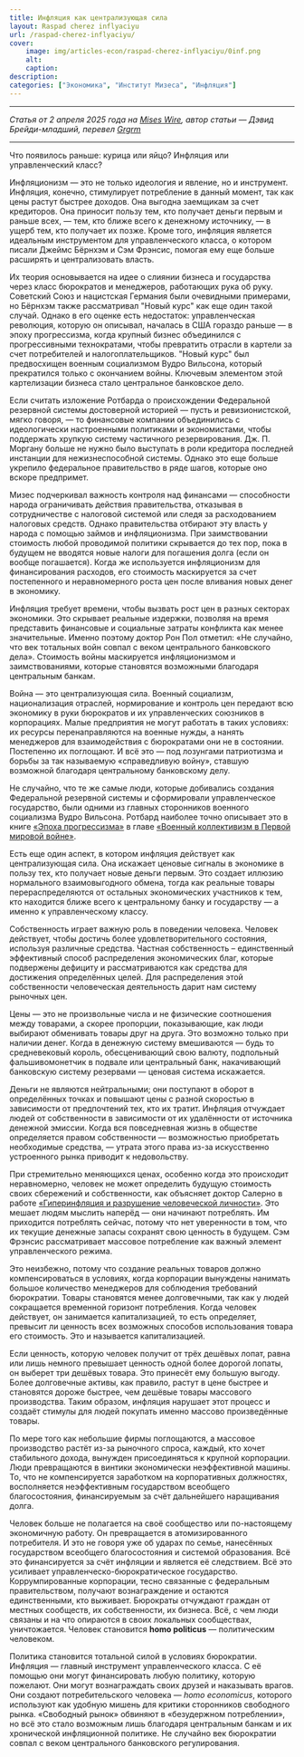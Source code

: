 ```yaml
---
title: Инфляция как централизующая сила
layout: Raspad cherez inflyaciyu
url: /raspad-cherez-inflyaciyu/
cover:
    image: img/articles-econ/raspad-cherez-inflyaciyu/0inf.png
    alt: 
    caption: 
description:
categories: ["Экономика", "Институт Мизеса", "Инфляция"]
---
```


-----

*Статья от 2 апреля 2025 года на [Mises Wire](https://mises.org/mises-wire/inflation-centralizing-force), автор статьи — Дэвид Брейди-младший, перевел [Grgrm](https://yakihonne.com/users/npub1qzr3j58q0gwfhqdj33pc8wtfaj9ffn7nrdt6p7p7tvn0qrf7e0wsggv43p "Nostr")*

-----

Что появилось раньше: курица или яйцо? Инфляция или управленческий класс?

Инфляционизм — это не только идеология и явление, но и инструмент. Инфляция, конечно, стимулирует потребление в данный момент, так как цены растут быстрее доходов. Она выгодна заемщикам за счет кредиторов. Она приносит пользу тем, кто получает деньги первым и раньше всех, — тем, кто ближе всего к денежному источнику, — в ущерб тем, кто получает их позже. Кроме того, инфляция является идеальным инструментом для управленческого класса, о котором писали Джеймс Бёрнхэм и Сэм Фрэнсис, помогая ему еще больше расширять и централизовать власть.

Их теория основывается на идее о слиянии бизнеса и государства через класс бюрократов и менеджеров, работающих рука об руку. Советский Союз и нацистская Германия были очевидными примерами, но Бёрнхэм также рассматривал "Новый курс" как еще один такой случай. Однако в его оценке есть недостаток: управленческая революция, которую он описывал, началась в США гораздо раньше — в эпоху прогрессизма, когда крупный бизнес объединился с прогрессивными технократами, чтобы превратить отрасли в картели за счет потребителей и налогоплательщиков. "Новый курс" был предвосхищен военным социализмом Вудро Вильсона, который прекратился только с окончанием войны. Ключевым элементом этой картелизации бизнеса стало центральное банковское дело.

Если считать изложение Ротбарда о происхождении Федеральной резервной системы достоверной историей — пусть и ревизионистской, мягко говоря, — то финансовые компании объединились с идеологически настроенными политиками и экономистами, чтобы поддержать хрупкую систему частичного резервирования. Дж. П. Моргану больше не нужно было выступать в роли кредитора последней инстанции для нежизнеспособной системы. Однако это еще больше укрепило федеральное правительство в ряде шагов, которые оно вскоре предпримет.

Мизес подчеркивал важность контроля над финансами — способности народа ограничивать действия правительства, отказывая в сотрудничестве с налоговой системой или следя за расходованием налоговых средств. Однако правительства отбирают эту власть у народа с помощью займов и инфляционизма. При заимствовании стоимость любой проводимой политики скрывается до тех пор, пока в будущем не вводятся новые налоги для погашения долга (если он вообще погашается). Когда же используется инфляционизм для финансирования расходов, его стоимость маскируется за счет постепенного и неравномерного роста цен после вливания новых денег в экономику.

Инфляция требует времени, чтобы вызвать рост цен в разных секторах экономики. Это скрывает реальные издержки, позволяя на время представить финансовые и социальные затраты конфликта как менее значительные. Именно поэтому доктор Рон Пол отметил: «Не случайно, что век тотальных войн совпал с веком центрального банковского дела». Стоимость войны маскируется инфляционизмом и заимствованиями, которые становятся возможными благодаря центральным банкам.

Война — это централизующая сила. Военный социализм, национализация отраслей, нормирование и контроль цен передают всю экономику в руки бюрократов и их управленческих союзников в корпорациях. Малые предприятия не могут работать в таких условиях: их ресурсы перенаправляются на военные нужды, а нанять менеджеров для взаимодействия с бюрократами они не в состоянии. Постепенно их поглощают. И всё это — под лозунгами патриотизма и борьбы за так называемую «справедливую войну», ставшую возможной благодаря центральному банковскому делу.

Не случайно, что те же самые люди, которые добивались создания Федеральной резервной системы и сформировали управленческое государство, были одними из главных сторонников военного социализма Вудро Вильсона. Ротбард наиболее точно описывает это в книге [«Эпоха прогрессизма»](https://cdn.mises.org/The%20Progressive%20Era_0.pdf) в главе [«Военный коллективизм в Первой мировой войне»](https://cdn.mises.org/The%20Progressive%20Era_0.pdf#page=361).

Есть еще один аспект, в котором инфляция действует как централизующая сила. Она искажает ценовые сигналы в экономике в пользу тех, кто получает новые деньги первым. Это создает иллюзию нормального взаимовыгодного обмена, тогда как реальные товары перераспределяются от остальных экономических участников к тем, кто находится ближе всего к центральному банку и государству — а именно к управленческому классу.

Собственность играет важную роль в поведении человека. Человек действует, чтобы достичь более удовлетворительного состояния, используя различные средства. Частная собственность – единственный эффективный способ распределения экономических благ, которые подвержены дефициту и рассматриваются как средства для достижения определённых целей. Для распределения этой собственности человеческая деятельность дарит нам систему рыночных цен.

Цены — это не произвольные числа и не физические соотношения между товарами, а скорее пропорции, показывающие, как люди выбирают обменивать товары друг на друга. Это возможно только при наличии денег. Когда в денежную систему вмешиваются — будь то средневековый король, обесценивающий свою валюту, подпольный фальшивомонетчик в подвале или центральный банк, накачивающий банковскую систему резервами — ценовая система искажается.

Деньги не являются нейтральными; они поступают в оборот в определённых точках и повышают цены с разной скоростью в зависимости от предпочтений тех, кто их тратит. Инфляция отчуждает людей от собственности в зависимости от их удалённости от источника денежной эмиссии. Когда вся повседневная жизнь в обществе определяется правом собственности — возможностью приобретать необходимые средства, — утрата этого права из-за искусственно устроенного рынка приводит к недовольству.

При стремительно меняющихся ценах, особенно когда это происходит неравномерно, человек не может определить будущую стоимость своих сбережений и собственности, как объясняет доктор Салерно в работе [«Гиперинфляция и разрушение человеческой личности»](https://mises.org/misesian/hyperinflation-and-destruction-human-personality). Это мешает людям мыслить наперёд — они начинают потреблять. Им приходится потреблять сейчас, потому что нет уверенности в том, что их текущие денежные запасы сохранят свою ценность в будущем. Сэм Фрэнсис рассматривает массовое потребление как важный элемент управленческого режима.

Это неизбежно, потому что создание реальных товаров должно компенсироваться в условиях, когда корпорации вынуждены нанимать большое количество менеджеров для соблюдения требований бюрократии. Товары становятся менее долговечными, так как у людей сокращается временной горизонт потребления. Когда человек действует, он занимается капитализацией, то есть определяет, превысит ли ценность всех возможных способов использования товара его стоимость. Это и называется капитализацией.

Если ценность, которую человек получит от трёх дешёвых лопат, равна или лишь немного превышает ценность одной более дорогой лопаты, он выберет три дешёвых товара. Это принесёт ему большую выгоду. Более долговечные активы, как правило, растут в цене быстрее и становятся дороже быстрее, чем дешёвые товары массового производства. Таким образом, инфляция нарушает этот процесс и создаёт стимулы для людей покупать именно массово произведённые товары.

По мере того как небольшие фирмы поглощаются, а массовое производство растёт из-за рыночного спроса, каждый, кто хочет стабильного дохода, вынужден присоединяться к крупной корпорации. Люди превращаются в винтики экономически неэффективной машины. То, что не компенсируется заработком на корпоративных должностях, восполняется неэффективным государством всеобщего благосостояния, финансируемым за счёт дальнейшего наращивания долга.

Человек больше не полагается на своё сообщество или по-настоящему экономичную работу. Он превращается в атомизированного потребителя. И это не говоря уже об ударах по семье, нанесённых государством всеобщего благосостояния и системой образования. Всё это финансируется за счёт инфляции и является её следствием. Всё это усиливает управленческо-бюрократическое государство. Коррумпированные корпорации, тесно связанные с федеральным правительством, получают вознаграждение и остаются единственными, кто выживает. Бюрократы отчуждают граждан от местных сообществ, их собственности, их бизнеса. Всё, с чем люди связаны и на что опираются в своих локальных сообществах, уничтожается. Человек становится **homo politicus** — политическим человеком.

Политика становится тотальной силой в условиях бюрократии. Инфляция — главный инструмент управленческого класса. С её помощью они могут финансировать любую политику, которую пожелают. Они могут вознаграждать своих друзей и наказывать врагов. Они создают потребительского человека — *homo economicus*, которого используют как удобную мишень для критики сторонников свободного рынка. «Свободный рынок» обвиняют в «безудержном потреблении», но всё это стало возможным лишь благодаря центральным банкам и их хронической инфляционной политике. Не случайно век бюрократии совпал с веком центрального банковского регулирования.